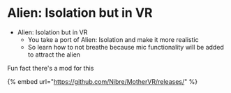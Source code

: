 # Alien: Isolation but in VR

* Alien: Isolation but in VR
  * You take a port of Alien: Isolation and make it more realistic
  * So learn how to not breathe because mic functionality will be added to attract the alien 

Fun fact there's a mod for this

{% embed url="https://github.com/Nibre/MotherVR/releases/" %}



